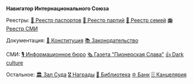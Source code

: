 **Навигатор Интернационального Союза**

Реестры:
[🛃 Реестр паспортов](https://t.me/joinchat/SOfC6DVmtC4ij7Ib)
[📯 Реестр партий](https://t.me/joinchat/Uf7B4t6vKxLp29Tp)
[💌 Реестр семей](https://t.me/joinchat/Vv0VkCeuxFcKBwBH)
[📻 Реестр СМИ](https://t.me/joinchat/SxMqXGomGWWrjRtg)

Документация:
[📒 Конституция]()
[📚 Законодательство](https://t.me/joinchat/S5p-wkBSbO3fG-Nj)

СМИ:
[🎙 Информационное бюро](http://t.me/infofmFMR)
[🗞 Газета "Пионерская Слава"](https://t.me/joinchat/RSVAUQYKchBl-c8m)
[👍 Dark culture](https://t.me/iukanalo)

Остальное:
[🏛 Зал Суда](https://t.me/joinchat/GXjehJLm-kvo-Uoo)
[🎖 Награды](https://t.me/joinchat/Rc0aAuakoP6dq2ou)
[📔 Библиотека](http://t.me/libraryVMR)
[✡️ Банк](http://t.me/fremar_bot)
[🗄 Канцелярия](https://t.me/joinchat/TZDi1hWKs3iMI22Q)